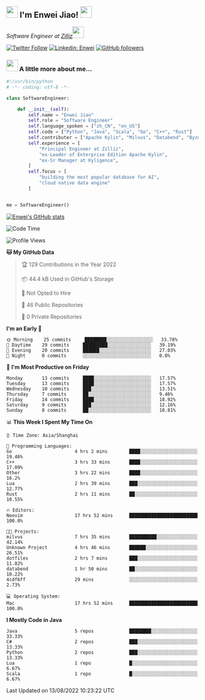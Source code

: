 <h2><img src="https://emojis.slackmojis.com/emojis/images/1531849430/4246/blob-sunglasses.gif?1531849430" width="30"/> I'm  Enwei Jiao! <img src="https://media.giphy.com/media/juBt25nT1KGys/giphy.gif" width=30> </h2>
<!-- <img align='right' src="https://media.giphy.com/media/M9gbBd9nbDrOTu1Mqx/giphy.gif" width="230"> -->
<p><em>Software Engineer at <a href="https://zilliz.com/">Zilliz</a><img src="https://media.giphy.com/media/WUlplcMpOCEmTGBtBW/giphy.gif" width="30"></em></p>

[![Twitter Follow](https://img.shields.io/twitter/follow/misteranmol?label=Follow)](https://twitter.com/intent/follow?screen_name=EnweiJiao)
[![Linkedin: Enwei](https://img.shields.io/badge/-enwei-blue?style=&logo=Linkedin&logoColor=white&link=https://www.linkedin.com/in/enwei-jiao-41192a97)](https://www.linkedin.com/in/enwei-jiao-41192a97/)
[![GitHub followers](https://img.shields.io/github/followers/jiaoew1991?label=Follow&style=social)](https://github.com/jiaoew1991)


### <img src="https://media.giphy.com/media/VgCDAzcKvsR6OM0uWg/giphy.gif" width="30"> A little more about me...  

```python
#!/usr/bin/python
# -*- coding: utf-8 -*-

class SoftwareEngineer:

    def __init__(self):
        self.name = "Enwei Jiao"
        self.role = "Software Engineer"
        self.language_spoken = ["zh_CN", "en_US"]
        self.code = ["Python", "Java", "Scala", "Go", "C++", "Rust"]
        self.contributer = ["Apache Kylin", "Milvus", "Databend", "Byzer-Lang"]
        self.experience = [
            "Principal Engineer at Zilliz",
            "ex-Leader of Enterprise Edition Apache Kylin",
            "ex-Sr Manager at Kyligence",
        ]
        self.focus = [
            "building the most popular database for AI",
            "cloud native data engine"
        ]


me = SoftwareEngineer()
```

[![Enwei's GitHub stats](https://github-readme-stats.vercel.app/api?username=jiaoew1991&count_private=true&show_icons=true)](https://github.com/jiaoew1991/jiaoew1991)

<!-- [![Top Langs](https://github-readme-stats.vercel.app/api/top-langs/?username=jiaoew1991&layout=compact)](https://github.com/jiaoew1991/jiaoew1991) -->

<!--START_SECTION:waka-->
![Code Time](http://img.shields.io/badge/Code%20Time-59%20hrs%2031%20mins-blue)

![Profile Views](http://img.shields.io/badge/Profile%20Views-26-blue)

**🐱 My GitHub Data** 

> 🏆 129 Contributions in the Year 2022
 > 
> 📦 44.4 kB Used in GitHub's Storage 
 > 
> 🚫 Not Opted to Hire
 > 
> 📜 46 Public Repositories 
 > 
> 🔑 0 Private Repositories  
 > 
**I'm an Early 🐤** 

```text
🌞 Morning    25 commits     ████████░░░░░░░░░░░░░░░░░   33.78% 
🌆 Daytime    29 commits     █████████░░░░░░░░░░░░░░░░   39.19% 
🌃 Evening    20 commits     ██████░░░░░░░░░░░░░░░░░░░   27.03% 
🌙 Night      0 commits      ░░░░░░░░░░░░░░░░░░░░░░░░░   0.0%

```
📅 **I'm Most Productive on Friday** 

```text
Monday       13 commits     ████░░░░░░░░░░░░░░░░░░░░░   17.57% 
Tuesday      13 commits     ████░░░░░░░░░░░░░░░░░░░░░   17.57% 
Wednesday    10 commits     ███░░░░░░░░░░░░░░░░░░░░░░   13.51% 
Thursday     7 commits      ██░░░░░░░░░░░░░░░░░░░░░░░   9.46% 
Friday       14 commits     ████░░░░░░░░░░░░░░░░░░░░░   18.92% 
Saturday     9 commits      ███░░░░░░░░░░░░░░░░░░░░░░   12.16% 
Sunday       8 commits      ██░░░░░░░░░░░░░░░░░░░░░░░   10.81%

```


📊 **This Week I Spent My Time On** 

```text
⌚︎ Time Zone: Asia/Shanghai

💬 Programming Languages: 
Go                       4 hrs 2 mins        ████░░░░░░░░░░░░░░░░░░░░░   19.46% 
C++                      3 hrs 33 mins       ████░░░░░░░░░░░░░░░░░░░░░   17.09% 
Other                    3 hrs 22 mins       ████░░░░░░░░░░░░░░░░░░░░░   16.2% 
Lua                      2 hrs 39 mins       ███░░░░░░░░░░░░░░░░░░░░░░   12.77% 
Rust                     2 hrs 11 mins       ██░░░░░░░░░░░░░░░░░░░░░░░   10.55%

🔥 Editors: 
Neovim                   17 hrs 52 mins      █████████████████████████   100.0%

🐱‍💻 Projects: 
milvus                   7 hrs 35 mins       ██████████░░░░░░░░░░░░░░░   42.14% 
Unknown Project          4 hrs 46 mins       ██████░░░░░░░░░░░░░░░░░░░   26.51% 
dotfiles                 2 hrs 7 mins        ███░░░░░░░░░░░░░░░░░░░░░░   11.82% 
databend                 1 hr 50 mins        ██░░░░░░░░░░░░░░░░░░░░░░░   10.22% 
4cdf6ff                  29 mins             ░░░░░░░░░░░░░░░░░░░░░░░░░   2.73%

💻 Operating System: 
Mac                      17 hrs 52 mins      █████████████████████████   100.0%

```

**I Mostly Code in Java** 

```text
Java                     5 repos             ████████░░░░░░░░░░░░░░░░░   33.33% 
C#                       2 repos             ███░░░░░░░░░░░░░░░░░░░░░░   13.33% 
Python                   2 repos             ███░░░░░░░░░░░░░░░░░░░░░░   13.33% 
Lua                      1 repo              █░░░░░░░░░░░░░░░░░░░░░░░░   6.67% 
Scala                    1 repo              █░░░░░░░░░░░░░░░░░░░░░░░░   6.67%

```



 Last Updated on 13/08/2022 10:23:22 UTC
<!--END_SECTION:waka-->
